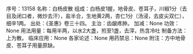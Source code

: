 序号：13158
名称：白杨皮散
组成：白杨皮1握，地骨皮、苍耳子，川椒1分（去目及闭口者，微炒去汗），盐半合，生地黄2两，杏仁1分（汤浸，去皮尖双仁），细辛1两。
出处：《圣惠》卷三十四。
主治：齿龈疼肿。
加减：None
功效：None
用法用量：每用半两，以水2大盏，煎至1盏，去滓，热含冷吐
制备方法：上为散。
临床应用：None
各家论述：None
用药禁忌：None
附注：方中地骨皮、苍耳子用量原缺。
